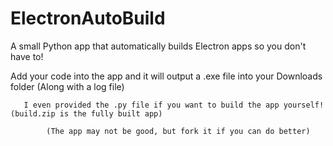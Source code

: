 # ElectronAutoBuild
A small Python app that automatically builds Electron apps so you don't have to!

   Add your code into the app and it will output a .exe file into your Downloads folder (Along with a log file)
   
       I even provided the .py file if you want to build the app yourself! (build.zip is the fully built app)
       
            (The app may not be good, but fork it if you can do better)
